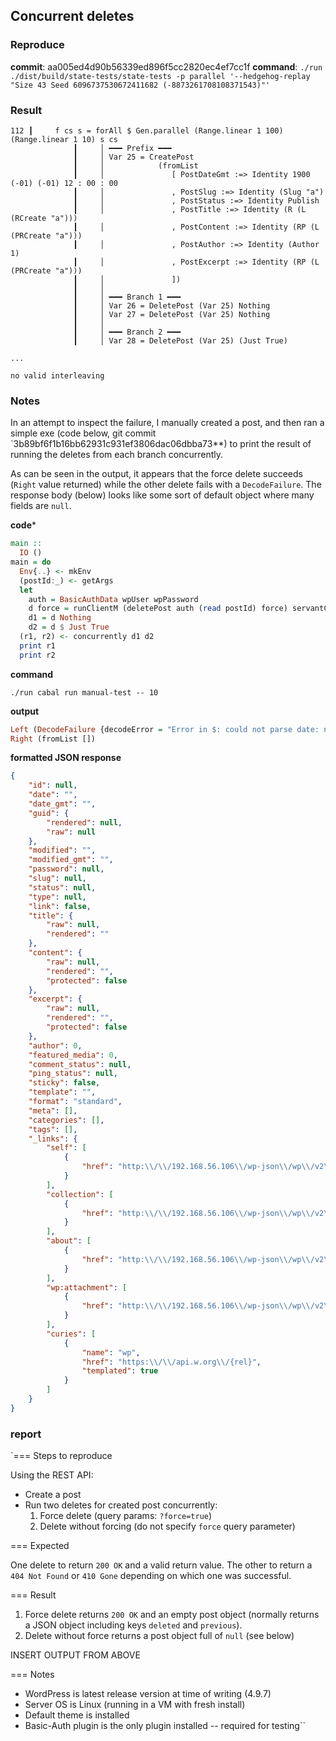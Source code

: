 ## Concurrent deletes

### Reproduce

**commit**: aa005ed4d90b56339ed896f5cc2820ec4ef7cc1f
**command**: `./run ./dist/build/state-tests/state-tests -p parallel '--hedgehog-replay "Size 43 Seed 6096737530672411682 (-8873261708108371543)"'`

### Result

```
112 ┃     f cs s = forAll $ Gen.parallel (Range.linear 1 100) (Range.linear 1 10) s cs
              ┃     │ ━━━ Prefix ━━━
              ┃     │ Var 25 = CreatePost
              ┃     │            (fromList
              ┃     │               [ PostDateGmt :=> Identity 1900 (-01) (-01) 12 : 00 : 00
              ┃     │               , PostSlug :=> Identity (Slug "a")
              ┃     │               , PostStatus :=> Identity Publish
              ┃     │               , PostTitle :=> Identity (R (L (RCreate "a")))
              ┃     │               , PostContent :=> Identity (RP (L (PRCreate "a")))
              ┃     │               , PostAuthor :=> Identity (Author 1)
              ┃     │               , PostExcerpt :=> Identity (RP (L (PRCreate "a")))
              ┃     │               ])
              ┃     │ 
              ┃     │ ━━━ Branch 1 ━━━
              ┃     │ Var 26 = DeletePost (Var 25) Nothing
              ┃     │ Var 27 = DeletePost (Var 25) Nothing
              ┃     │ 
              ┃     │ ━━━ Branch 2 ━━━
              ┃     │ Var 28 = DeletePost (Var 25) (Just True)

...

no valid interleaving
```

### Notes

In an attempt to inspect the failure, I manually created a post, and then ran a simple exe (code
below, git commit `3b89bf6f1b16bb62931c931ef3806dac06dbba73**) to print the result of running the
deletes from each branch concurrently.

As can be seen in the output, it appears that the force delete succeeds (`Right` value returned)
while the other delete fails with a `DecodeFailure`. The response body (below) looks like some sort
of default object where many fields are `null`.

**code***

```haskell
main ::
  IO ()
main = do
  Env{..} <- mkEnv
  (postId:_) <- getArgs
  let
    auth = BasicAuthData wpUser wpPassword
    d force = runClientM (deletePost auth (read postId) force) servantClient
    d1 = d Nothing
    d2 = d $ Just True
  (r1, r2) <- concurrently d1 d2
  print r1
  print r2

```

**command**

`./run cabal run manual-test -- 10`

**output**

```haskell
Left (DecodeFailure {decodeError = "Error in $: could not parse date: not enough input", responseContentType = application/json;charset=UTF-8, responseBody = "{\"id\":null,\"date\":\"\",\"date_gmt\":\"\",\"guid\":{\"rendered\":null,\"raw\":null},\"modified\":\"\",\"modified_gmt\":\"\",\"password\":null,\"slug\":null,\"status\":null,\"type\":null,\"link\":false,\"title\":{\"raw\":null,\"rendered\":\"\"},\"content\":{\"raw\":null,\"rendered\":\"\",\"protected\":false},\"excerpt\":{\"raw\":null,\"rendered\":\"\",\"protected\":false},\"author\":0,\"featured_media\":0,\"comment_status\":null,\"ping_status\":null,\"sticky\":false,\"template\":\"\",\"format\":\"standard\",\"meta\":[],\"categories\":[],\"tags\":[],\"_links\":{\"self\":[{\"href\":\"http:\\/\\/192.168.56.106\\/wp-json\\/wp\\/v2\\/posts\\/\"}],\"collection\":[{\"href\":\"http:\\/\\/192.168.56.106\\/wp-json\\/wp\\/v2\\/posts\"}],\"about\":[{\"href\":\"http:\\/\\/192.168.56.106\\/wp-json\\/wp\\/v2\\/types\\/post\"}],\"wp:attachment\":[{\"href\":\"http:\\/\\/192.168.56.106\\/wp-json\\/wp\\/v2\\/media\"}],\"curies\":[{\"name\":\"wp\",\"href\":\"https:\\/\\/api.w.org\\/{rel}\",\"templated\":true}]}}"})
Right (fromList [])
```

**formatted JSON response**

```json
{
    "id": null,
    "date": "",
    "date_gmt": "",
    "guid": {
        "rendered": null,
        "raw": null
    },
    "modified": "",
    "modified_gmt": "",
    "password": null,
    "slug": null,
    "status": null,
    "type": null,
    "link": false,
    "title": {
        "raw": null,
        "rendered": ""
    },
    "content": {
        "raw": null,
        "rendered": "",
        "protected": false
    },
    "excerpt": {
        "raw": null,
        "rendered": "",
        "protected": false
    },
    "author": 0,
    "featured_media": 0,
    "comment_status": null,
    "ping_status": null,
    "sticky": false,
    "template": "",
    "format": "standard",
    "meta": [],
    "categories": [],
    "tags": [],
    "_links": {
        "self": [
            {
                "href": "http:\\/\\/192.168.56.106\\/wp-json\\/wp\\/v2\\/posts\\/"
            }
        ],
        "collection": [
            {
                "href": "http:\\/\\/192.168.56.106\\/wp-json\\/wp\\/v2\\/posts"
            }
        ],
        "about": [
            {
                "href": "http:\\/\\/192.168.56.106\\/wp-json\\/wp\\/v2\\/types\\/post"
            }
        ],
        "wp:attachment": [
            {
                "href": "http:\\/\\/192.168.56.106\\/wp-json\\/wp\\/v2\\/media"
            }
        ],
        "curies": [
            {
                "name": "wp",
                "href": "https:\\/\\/api.w.org\\/{rel}",
                "templated": true
            }
        ]
    }
}
```

### report

`=== Steps to reproduce

Using the REST API:

* Create a post
* Run two deletes for created post concurrently:
   1. Force delete (query params: `?force=true`)
   2. Delete without forcing (do not specify `force` query parameter)

=== Expected

One delete to return `200 OK` and a valid return value. The other to return a `404 Not Found` or `410 Gone` depending on which one was successful.

=== Result

1. Force delete returns `200 OK` and an empty post object (normally returns a JSON object including keys `deleted` and `previous`).
2. Delete without force returns a post object full of `null` (see below)

INSERT OUTPUT FROM ABOVE

=== Notes

* WordPress is latest release version at time of writing (4.9.7)
* Server OS is Linux (running in a VM with fresh install)
* Default theme is installed
* Basic-Auth plugin is the only plugin installed -- required for testing``
```
